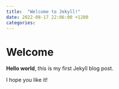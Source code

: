 ```yaml
---
title:  "Welcome to Jekyll!"
date: 2022-08-17 22:06:00 +1200
categories: 
---
```


# Welcome

**Hello world**, this is my first Jekyll blog post.

I hope you like it!

